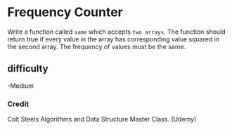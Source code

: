 # Frequency Counter

Write a function called `same` which accepts `two arrays`. The function should return true if every value in the array has corresponding value squared in the second array. The frequency of values must be the same.

## difficulty

-Medium

### Credit

Colt Steels Algorithms and Data Structure Master Class. (Udemy)
